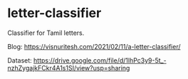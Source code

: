 # letter-classifier
Classifier for Tamil letters.

Blog: https://visnuritesh.com/2021/02/11/a-letter-classifier/

Dataset: https://drive.google.com/file/d/1lhPc3y9-5t_-nzhZygajkFCkr4A1s1SI/view?usp=sharing
